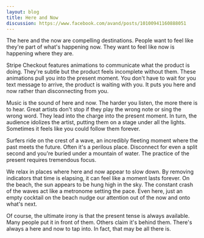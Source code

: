 ```yaml
---
layout: blog
title: Here and Now
discussion: https://www.facebook.com/avand/posts/10100941160888051
---
```


The here and the now are compelling destinations. People want to feel like they're part of what's happening now. They want to feel like now is happening where they are.

Stripe Checkout features animations to communicate what the product is doing. They're subtle but the product feels incomplete without them. These animations pull you into the present moment. You don't have to wait for you text message to arrive, the product is waiting with you. It puts you here and now rather than disconnecting from you.

Music is the sound of here and now. The harder you listen, the more there is to hear. Great artists don't stop if they play the wrong note or sing the wrong word. They lead into the charge into the present moment. In turn, the audience idolizes the artist, putting them on a stage under all the lights. Sometimes it feels like you could follow them forever.

Surfers ride on the crest of a wave, an incredibly fleeting moment where the past meets the future. Often it's a perilous place. Disconnect for even a split second and you're buried under a mountain of water. The practice of the present requires tremendous focus.

We relax in places where here and now appear to slow down. By removing indicators that time is elapsing, it can feel like a moment lasts forever. On the beach, the sun appears to be hung high in the sky. The constant crash of the waves act like a metronome setting the pace. Even here, just an empty cocktail on the beach nudge our attention out of the now and onto what's next.

Of course, the ultimate irony is that the present tense is always available. Many people put it in front of them. Others claim it's behind them. There's always a here and now to tap into. In fact, that may be all there is.
